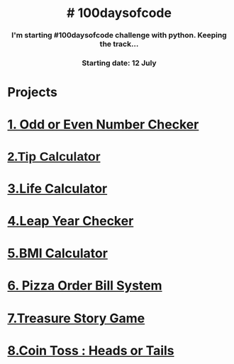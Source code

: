 <h1 align="center">
# 100daysofcode
  </h1>
  <h3 align="center">
I'm starting  #100daysofcode challenge with python. Keeping the track...
</h3>

<h3 align="center">
Starting date: 12 July
</h3>

<h1>Projects</h1>
<h1><a href="https://github.com/rafidoth/100daysofcode/blob/main/odd%20or%20even.py" target="_blank" rel="noopener"><strong>1. Odd or Even Number Checker</strong></a></h1>
<h1><a href="https://github.com/rafidoth/100daysofcode/blob/main/tip_calculator.py" rel="noopener noreferrer" target="_blank"><span style="font-family: Calibri, sans-serif;">2.Tip Calculator</span></a></h1>
<h1><a href="https://github.com/rafidoth/100daysofcode/blob/main/life_calculator.py" rel="noopener noreferrer" target="_blank">3.Life Calculator</a></h1>
<h1><a href="https://github.com/rafidoth/100daysofcode/blob/main/leap-year-program.py" rel="noopener noreferrer" target="_blank">4.Leap Year Checker</a></h1>
<h1><a href="https://github.com/rafidoth/100daysofcode/blob/main/BMI%20calculator.py" rel="noopener noreferrer" target="_blank">5.BMI Calculator</a></h1>
<h1><a href="https://github.com/rafidoth/100daysofcode/blob/main/Pizza%20Order%20Bill%20System.py" rel="noopener noreferrer" target="_blank">6. Pizza Order Bill System</a></h1>
<h1><a href="https://github.com/rafidoth/100daysofcode/blob/main/Treasure%20story%20game.py" rel="noopener noreferrer" target="_blank">7.Treasure Story Game</a></h1>
<h1><a href="https://github.com/rafidoth/100daysofcode/blob/main/heads_or_tails.py" rel="noopener noreferrer" target="_blank">8.Coin Toss : Heads or Tails</a></h1>
